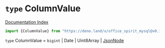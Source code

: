 # `type` ColumnValue

[Documentation Index](../README.md)

```ts
import {ColumnValue} from "https://deno.land/x/office_spirit_mysql@v0.19.18/mod.ts"
```

`type` ColumnValue = `bigint` | Date | Uint8Array | [JsonNode](../type.JsonNode/README.md)